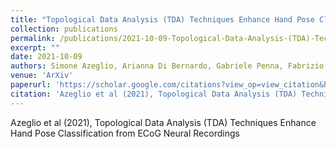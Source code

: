 ```yaml
---
title: "Topological Data Analysis (TDA) Techniques Enhance Hand Pose Classification from ECoG Neural Recordings"
collection: publications
permalink: /publications/2021-10-09-Topological-Data-Analysis-(TDA)-Techniques-Enhance-Hand-Pose-Classification-from-ECoG-Neural-Recordings
excerpt: ""
date: 2021-10-09
authors: Simone Azeglio, Arianna Di Bernardo, Gabriele Penna, Fabrizio Pittatore, Simone Poetto, Johannes Gruenwald, Christoph Kapeller, Kyousuke Kamada, Christoph Guger
venue: 'ArXiv'
paperurl: 'https://scholar.google.com/citations?view_op=view_citation&hl=en&user=rTk6DZgAAAAJ&sortby=pubdate&citation_for_view=rTk6DZgAAAAJ:2osOgNQ5qMEC'
citation: 'Azeglio et al (2021), Topological Data Analysis (TDA) Techniques Enhance Hand Pose Classification from ECoG Neural Recordings'
---
```

Azeglio et al (2021), Topological Data Analysis (TDA) Techniques Enhance Hand Pose Classification from ECoG Neural Recordings

